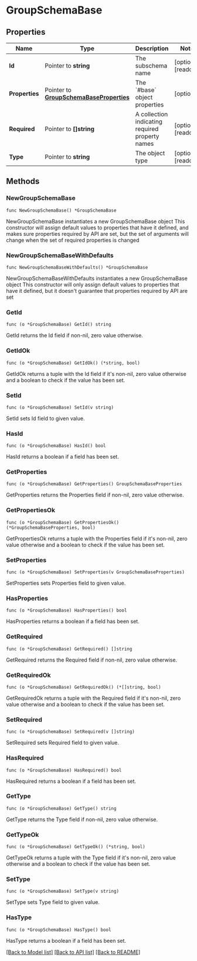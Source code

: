 # GroupSchemaBase

## Properties

Name | Type | Description | Notes
------------ | ------------- | ------------- | -------------
**Id** | Pointer to **string** | The subschema name | [optional] [readonly] 
**Properties** | Pointer to [**GroupSchemaBaseProperties**](GroupSchemaBaseProperties.md) | The &#x60;#base&#x60; object properties | [optional] 
**Required** | Pointer to **[]string** | A collection indicating required property names | [optional] [readonly] 
**Type** | Pointer to **string** | The object type | [optional] [readonly] 

## Methods

### NewGroupSchemaBase

`func NewGroupSchemaBase() *GroupSchemaBase`

NewGroupSchemaBase instantiates a new GroupSchemaBase object
This constructor will assign default values to properties that have it defined,
and makes sure properties required by API are set, but the set of arguments
will change when the set of required properties is changed

### NewGroupSchemaBaseWithDefaults

`func NewGroupSchemaBaseWithDefaults() *GroupSchemaBase`

NewGroupSchemaBaseWithDefaults instantiates a new GroupSchemaBase object
This constructor will only assign default values to properties that have it defined,
but it doesn't guarantee that properties required by API are set

### GetId

`func (o *GroupSchemaBase) GetId() string`

GetId returns the Id field if non-nil, zero value otherwise.

### GetIdOk

`func (o *GroupSchemaBase) GetIdOk() (*string, bool)`

GetIdOk returns a tuple with the Id field if it's non-nil, zero value otherwise
and a boolean to check if the value has been set.

### SetId

`func (o *GroupSchemaBase) SetId(v string)`

SetId sets Id field to given value.

### HasId

`func (o *GroupSchemaBase) HasId() bool`

HasId returns a boolean if a field has been set.

### GetProperties

`func (o *GroupSchemaBase) GetProperties() GroupSchemaBaseProperties`

GetProperties returns the Properties field if non-nil, zero value otherwise.

### GetPropertiesOk

`func (o *GroupSchemaBase) GetPropertiesOk() (*GroupSchemaBaseProperties, bool)`

GetPropertiesOk returns a tuple with the Properties field if it's non-nil, zero value otherwise
and a boolean to check if the value has been set.

### SetProperties

`func (o *GroupSchemaBase) SetProperties(v GroupSchemaBaseProperties)`

SetProperties sets Properties field to given value.

### HasProperties

`func (o *GroupSchemaBase) HasProperties() bool`

HasProperties returns a boolean if a field has been set.

### GetRequired

`func (o *GroupSchemaBase) GetRequired() []string`

GetRequired returns the Required field if non-nil, zero value otherwise.

### GetRequiredOk

`func (o *GroupSchemaBase) GetRequiredOk() (*[]string, bool)`

GetRequiredOk returns a tuple with the Required field if it's non-nil, zero value otherwise
and a boolean to check if the value has been set.

### SetRequired

`func (o *GroupSchemaBase) SetRequired(v []string)`

SetRequired sets Required field to given value.

### HasRequired

`func (o *GroupSchemaBase) HasRequired() bool`

HasRequired returns a boolean if a field has been set.

### GetType

`func (o *GroupSchemaBase) GetType() string`

GetType returns the Type field if non-nil, zero value otherwise.

### GetTypeOk

`func (o *GroupSchemaBase) GetTypeOk() (*string, bool)`

GetTypeOk returns a tuple with the Type field if it's non-nil, zero value otherwise
and a boolean to check if the value has been set.

### SetType

`func (o *GroupSchemaBase) SetType(v string)`

SetType sets Type field to given value.

### HasType

`func (o *GroupSchemaBase) HasType() bool`

HasType returns a boolean if a field has been set.


[[Back to Model list]](../README.md#documentation-for-models) [[Back to API list]](../README.md#documentation-for-api-endpoints) [[Back to README]](../README.md)



